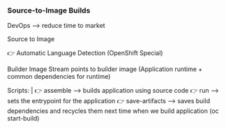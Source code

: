 ### Source-to-Image Builds
DevOps --> reduce time to market

Source to Image 

👉 Automatic Language Detection (OpenShift Special)

Builder Image Stream points to builder image (Application runtime + common dependencies for runtime)

Scripts: |
    👉  assemble --> builds application using source code
    👉  run --> sets the entrypoint for the application
    👉  save-artifacts --> saves build dependencies and recycles them next time when we build application (oc start-build)